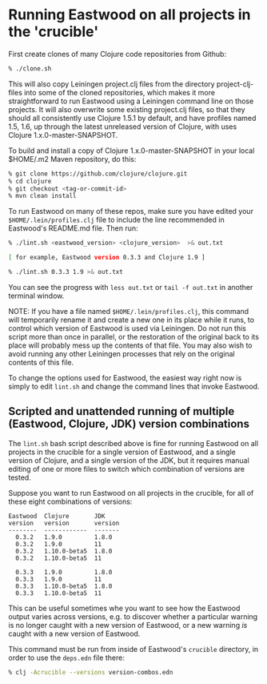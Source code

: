 # Running Eastwood on all projects in the 'crucible'

First create clones of many Clojure code repositories from Github:

```bash
% ./clone.sh
```

This will also copy Leiningen project.clj files from the directory
project-clj-files into some of the cloned repositories, which makes it
more straightforward to run Eastwood using a Leiningen command line on
those projects.  It will also overwrite some existing project.clj
files, so that they should all consistently use Clojure 1.5.1 by
default, and have profiles named 1.5, 1.6, up through the latest
unreleased version of Clojure, with uses Clojure
1.x.0-master-SNAPSHOT.

To build and install a copy of Clojure 1.x.0-master-SNAPSHOT in your
local $HOME/.m2 Maven repository, do this:

```bash
% git clone https://github.com/clojure/clojure.git
% cd clojure
% git checkout <tag-or-commit-id>
% mvn clean install
```

To run Eastwood on many of these repos, make sure you have edited your
`$HOME/.lein/profiles.clj` file to include the line recommended in
Eastwood's README.md file.  Then run:

```bash
% ./lint.sh <eastwood_version> <clojure_version>  >& out.txt

[ for example, Eastwood version 0.3.3 and Clojure 1.9 ]

% ./lint.sh 0.3.3 1.9 >& out.txt
```

You can see the progress with `less out.txt` or `tail -f out.txt` in
another terminal window.

NOTE: If you have a file named `$HOME/.lein/profiles.clj`, this
command will temporarily rename it and create a new one in its place
while it runs, to control which version of Eastwood is used via
Leiningen.  Do not run this script more than once in parallel, or the
restoration of the original back to its place will probably mess up
the contents of that file.  You may also wish to avoid running any
other Leiningen processes that rely on the original contents of this
file.

To change the options used for Eastwood, the easiest way right now is
simply to edit `lint.sh` and change the command lines that invoke
Eastwood.



## Scripted and unattended running of multiple (Eastwood, Clojure, JDK) version combinations

The `lint.sh` bash script described above is fine for running Eastwood
on all projects in the crucible for a single version of Eastwood, and
a single version of Clojure, and a single version of the JDK, but it
requires manual editing of one or more files to switch which
combination of versions are tested.

Suppose you want to run Eastwood on all projects in the crucible, for
all of these eight combinations of versions:

```
Eastwood  Clojure       JDK
version   version       version
--------  ------------  -------
  0.3.2   1.9.0         1.8.0
  0.3.2   1.9.0         11
  0.3.2   1.10.0-beta5  1.8.0
  0.3.2   1.10.0-beta5  11

  0.3.3   1.9.0         1.8.0
  0.3.3   1.9.0         11
  0.3.3   1.10.0-beta5  1.8.0
  0.3.3   1.10.0-beta5  11
```

This can be useful sometimes whe you want to see how the Eastwood
output varies across versions, e.g. to discover whether a particular
warning is no longer caught with a new version of Eastwood, or a new
warning _is_ caught with a new version of Eastwood.

This command must be run from inside of Eastwood's `crucible`
directory, in order to use the `deps.edn` file there:
```bash
% clj -Acrucible --versions version-combos.edn
```
